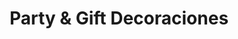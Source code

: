 ---
title: "Party & Gift Decoraciones"
url: /san-juan-de-tibas/party-und-gift-decoraciones/
shop: general
---